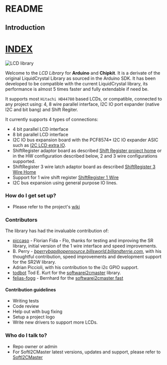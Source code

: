 # README #

## Introduction ##

# [INDEX](https://barionleg.github.io/Arduino/libraries/NewliquidCrystal/utility/docs/html/index.html)

![LCD library](https://bitbucket.org/fmalpartida/new-liquidcrystal/downloads/I2CLCDextraIO_assemblyProject_small.jpg)

Welcome to the *LCD Library* for **Arduino** and **Chipkit**. It is a derivate of the original LiquidCrystal Library as sourced in the Arduino SDK. It has been developed to be compatible with the current LiquidCrystal library, 
its performance is almost 5 times faster and fully extendable if need be. 

It supports most ``Hitachi HD44780`` based LCDs, or compatible, connected to any project using: 4, 8 
wire parallel interface, I2C IO port expander (native I2C and bit bang) and Shift Regiter.

It currently supports 4 types of connections:

* 4 bit parallel LCD interface
* 8 bit parallel LCD interface
* I2C IO bus expansion board with the PCF8574* I2C IO expander ASIC such as [I2C LCD extra IO](http://www.electrofunltd.com/2011/10/i2c-lcd-extra-io.html "I2C LCD extra IO").
* ShiftRegister adaptor board as described [Shift Register project home](http://code.google.com/p/arduinoshiftreglcd/ "Shift Register project home") or in the HW configuration described below, 2 and 3 wire configurations supported.
* ShiftRegister 3 wire latch adaptor board as described [ShiftRegister 3 Wire Home](http://www.arduino.cc/playground/Code/LCD3wires "ShiftRegister 3 Wire Home")
* Support for 1 wire shift register [ShiftRegister 1 Wire](http://www.romanblack.com/shift1.htm "ShiftRegister 1 Wire")
* I2C bus expansion using general purpose IO lines.

### How do I get set up? ###

* Please refer to the project's [wiki](https://bitbucket.org/fmalpartida/new-liquidcrystal/wiki/Home "wiki")


### Contributors
The library has had the invaluable contribution of:

* [piccaso](http://www.3guys1laser.com/blog-cheap-arduino-2-wire-lcd-display-0 "picas") - Florian Fida - Flo, thanks for testing and improving the SR library, initial version of the 1 wire interface and speed improvements.
* B. Perry - *bperrybap@opensource.billsworld.billandterrie.com*, with his thoughtful contribution, speed improvements and development support for the SR2W library.
* Adrian Piccioli, with his contribution to the i2c GPIO support.
* [todbot](https://github.com/todbot "todbot") Tod E. Kurt for the [softwarei2cmaster](https://github.com/todbot/SoftI2CMaster "softwarei2cmaster") library.
* [felias-fogg](https://github.com/felias-fogg) - Bernhard for the [softwarei2cmaster fast](https://github.com/felias-fogg/SoftI2CMaster "softwirei2cmaster")

#### Contribution guidelines

* Writing tests
* Code review
* Help out with bug fixing
* Setup a project logo
* Write new drivers to support more LCDs.

### Who do I talk to? ###

* Repo owner or admin
* For SoftI2CMaster latest versions, updates and support, please refer to [SoftI2CMaster](https://github.com/todbot/SoftI2CMaster "todbot")
